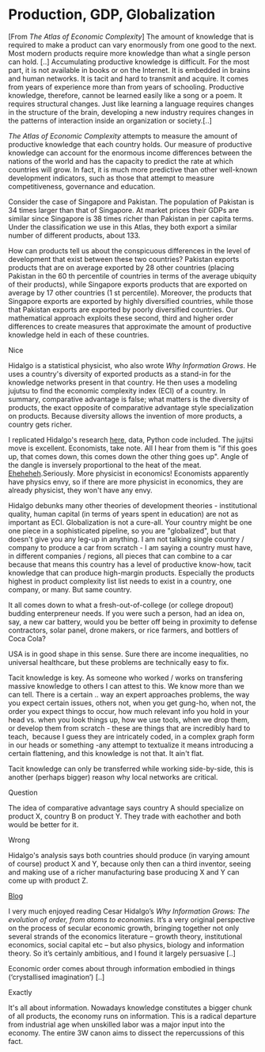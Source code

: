 # Production, GDP, Globalization

[From *The Atlas of Economic Complexity*] The amount of knowledge that
is required to make a product can vary enormously from one good to the
next. Most modern products require more knowledge than what a single
person can hold. [..] Accumulating productive knowledge is
difficult. For the most part, it is not available in books or on the
Internet. It is embedded in brains and human networks. It is tacit and
hard to transmit and acquire. It comes from years of experience more
than from years of schooling. Productive knowledge, therefore, cannot
be learned easily like a song or a poem. It requires structural
changes. Just like learning a language requires changes in the
structure of the brain, developing a new industry requires changes in
the patterns of interaction inside an organization or society.[..]

*The Atlas of Economic Complexity* attempts to measure the amount of
productive knowledge that each country holds. Our measure of
productive knowledge can account for the enormous income differences
between the nations of the world and has the capacity to predict the
rate at which countries will grow. In fact, it is much more predictive
than other well-known development indicators, such as those that
attempt to measure competitiveness, governance and education.

Consider the case of Singapore and Pakistan. The population of
Pakistan is 34 times larger than that of Singapore. At market prices
their GDPs are similar since Singapore is 38 times richer than
Pakistan in per capita terms. Under the classification we use in this
Atlas, they both export a similar number of different products, about
133.

How can products tell us about the conspicuous differences in the
level of development that exist between these two countries?  Pakistan
exports products that are on average exported by 28 other countries
(placing Pakistan in the 60 th percentile of countries in terms of the
average ubiquity of their products), while Singapore exports products
that are exported on average by 17 other countries (1 st
percentile). Moreover, the products that Singapore exports are
exported by highly diversified countries, while those that Pakistan
exports are exported by poorly diversified countries. Our mathematical
approach exploits these second, third and higher order differences to
create measures that approximate the amount of productive knowledge
held in each of these countries.

Nice

Hidalgo is a statistical physicist, who also wrote *Why Information
Grows*. He uses a country's diversity of exported products as a
stand-in for the knowledge networks present in that country. He then
uses a modeling jujutsu to find the economic complexity index (ECI) of
a country. In summary, comparative advantage is false; what matters is
the diversity of products, the exact opposite of comparative advantage
style specialization on products. Because diversity allows the
invention of more products, a country gets richer.

I replicated Hidalgo's research [here](hidalgo.html), data, Python code
included. The jujitsi move is excellent. Economists, take note. All I
hear from them is "if this goes up, that comes down, this comes down
the other thing goes up". Angle of the dangle is inversely
proportional to the heat of the
meat. [Eheheheh](https://youtu.be/F3NtIgunIc4?t=52).Seriously. More
physicist in economics! Economists apparently have physics envy, so if
there are more physicist in economics, they are already physicist,
they won't have any envy.

Hidalgo debunks many other theories of development theories -
institutional quality, human capital (in terms of years spent in
education) are not as important as ECI. Globalization is not a
cure-all. Your country might be one one piece in a sophisticated
pipeline, so you are "globalized", but that doesn't give you any
leg-up in anything. I am not talking single country / company to
produce a car from scratch - I am saying a country must have, in
different companies / regions, all pieces that can combine to a car
because that means this country has a level of productive know-how,
tacit knowledge that can produce high-margin products. Especially the
products highest in product complexity list list needs to exist in a
country, one company, or many. But same country.

It all comes down to what a fresh-out-of-college (or college dropout)
budding enterpreneur needs. If you were such a person, had an idea on,
say, a new car battery, would you be better off being in proximity to
defense contractors, solar panel, drone makers, or rice farmers, and
bottlers of Coca Cola?

USA is in good shape in this sense. Sure there are income
inequalities, no universal healthcare, but these problems are
technically easy to fix.

Tacit knowledge is key. As someone who worked / works on transfering
massive knowledge to others I can attest to this. We know more than we
can tell. There is a certain .. way an expert approaches problems, the
way you expect certain issues, others not, when you get gung-ho, when
not, the order you expect things to occur, how much relevant info you
hold in your head vs. when you look things up, how we use tools, when
we drop them, or develop them from scratch - these are things that are
incredibly hard to teach,  because I guess they are intricately coded,
in a complex graph form in our heads or something -any attempt to
textualize it means introducing a certain flattening, and this
knowledge is not that. It ain't flat.

Tacit knowledge can only be transferred while working side-by-side,
this is another (perhaps bigger) reason why local networks are
critical.

Question

The idea of comparative advantage says country A should specialize on
product X, country B on product Y. They trade with eachother and both
would be better for it.

Wrong

Hidalgo's analysis says both countries should produce (in varying
amount of course) product X and Y, because only then can a third
inventor, seeing and making use of a richer manufacturing base
producing X and Y can come up with product Z.

[Blog](http://www.enlightenmenteconomics.com/blog/index.php/2015/06/the-information-economy/)

I very much enjoyed reading Cesar Hidalgo’s *Why Information Grows:
The evolution of order, from atoms to economies*. It’s a very original
perspective on the process of secular economic growth, bringing
together not only several strands of the economics literature – growth
theory, institutional economics, social capital etc – but also
physics, biology and information theory. So it’s certainly ambitious,
and I found it largely persuasive [..]

Economic order comes about through information embodied in things
(‘crystallised imagination’) [..]

Exactly

It's all about information. Nowadays knowledge constitutes a bigger
chunk of all products, the economy runs on information. This is a
radical departure from industrial age when unskilled labor was a major
input into the economy. The entire 3W canon aims to dissect the
repercussions of this fact.









